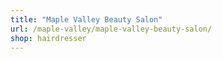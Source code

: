 ```yaml
---
title: "Maple Valley Beauty Salon"
url: /maple-valley/maple-valley-beauty-salon/
shop: hairdresser
---
```

